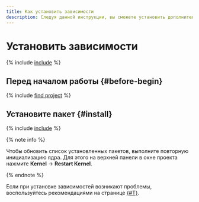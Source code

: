 ```yaml
---
title: Как установить зависимости
description: Следуя данной инструкции, вы сможете установить дополнительные пакеты в {{ ds-nb }}.
---
```


# Установить зависимости

{% include [include](../../../_includes/datasphere/install-dependencies-intro.md) %}

## Перед началом работы {#before-begin}

{% include [find project](../../../_includes/datasphere/ui-before-begin.md) %}

## Установите пакет {#install}

{% include [include](../../../_includes/datasphere/install-dependencies-steps.md) %}

{% note info %}

Чтобы обновить список установленных пакетов, выполните повторную инициализацию ядра. Для этого на верхней панели в окне проекта нажмите **Kernel** → **Restart Kernel**.

{% endnote %}

Если при установке зависимостей возникают проблемы, воспользуйтесь рекомендациями на странице [{#T}](../../qa/environment-problems.md).
